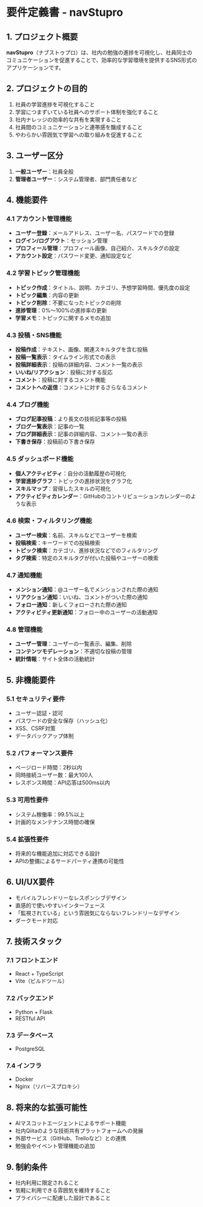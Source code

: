 # 要件定義書 - navStupro

## 1. プロジェクト概要

**navStupro**（ナブストゥプロ）は、社内の勉強の進捗を可視化し、社員同士のコミュニケーションを促進することで、効率的な学習環境を提供するSNS形式のアプリケーションです。

## 2. プロジェクトの目的

1. 社員の学習進捗を可視化すること
2. 学習につまずいている社員へのサポート体制を強化すること
3. 社内ナレッジの効率的な共有を実現すること
4. 社員間のコミュニケーションと連帯感を醸成すること
5. やわらかい雰囲気で学習への取り組みを促進すること

## 3. ユーザー区分

1. **一般ユーザー**：社員全般
2. **管理者ユーザー**：システム管理者、部門責任者など

## 4. 機能要件

### 4.1 アカウント管理機能

- **ユーザー登録**：メールアドレス、ユーザー名、パスワードでの登録
- **ログイン/ログアウト**：セッション管理
- **プロフィール管理**：プロフィール画像、自己紹介、スキルタグの設定
- **アカウント設定**：パスワード変更、通知設定など

### 4.2 学習トピック管理機能

- **トピック作成**：タイトル、説明、カテゴリ、予想学習時間、優先度の設定
- **トピック編集**：内容の更新
- **トピック削除**：不要になったトピックの削除
- **進捗管理**：0%～100%の進捗率の更新
- **学習メモ**：トピックに関するメモの追加

### 4.3 投稿・SNS機能

- **投稿作成**：テキスト、画像、関連スキルタグを含む投稿
- **投稿一覧表示**：タイムライン形式での表示
- **投稿詳細表示**：投稿の詳細内容、コメント一覧の表示
- **いいね/リアクション**：投稿に対する反応
- **コメント**：投稿に対するコメント機能
- **コメントへの返信**：コメントに対するさらなるコメント

### 4.4 ブログ機能

- **ブログ記事投稿**：より長文の技術記事等の投稿
- **ブログ一覧表示**：記事の一覧
- **ブログ詳細表示**：記事の詳細内容、コメント一覧の表示
- **下書き保存**：投稿前の下書き保存

### 4.5 ダッシュボード機能

- **個人アクティビティ**：自分の活動履歴の可視化
- **学習進捗グラフ**：トピックの進捗状況をグラフ化
- **スキルマップ**：習得したスキルの可視化
- **アクティビティカレンダー**：GitHubのコントリビューションカレンダーのような表示

### 4.6 検索・フィルタリング機能

- **ユーザー検索**：名前、スキルなどでユーザーを検索
- **投稿検索**：キーワードでの投稿検索
- **トピック検索**：カテゴリ、進捗状況などでのフィルタリング
- **タグ検索**：特定のスキルタグが付いた投稿やユーザーの検索

### 4.7 通知機能

- **メンション通知**：@ユーザー名でメンションされた際の通知
- **リアクション通知**：いいね、コメントがついた際の通知
- **フォロー通知**：新しくフォローされた際の通知
- **アクティビティ更新通知**：フォロー中のユーザーの活動通知

### 4.8 管理機能

- **ユーザー管理**：ユーザーの一覧表示、編集、削除
- **コンテンツモデレーション**：不適切な投稿の管理
- **統計情報**：サイト全体の活動統計

## 5. 非機能要件

### 5.1 セキュリティ要件

- ユーザー認証・認可
- パスワードの安全な保存（ハッシュ化）
- XSS、CSRF対策
- データバックアップ体制

### 5.2 パフォーマンス要件

- ページロード時間：2秒以内
- 同時接続ユーザー数：最大100人
- レスポンス時間：API応答は500ms以内

### 5.3 可用性要件

- システム稼働率：99.5%以上
- 計画的なメンテナンス時間の確保

### 5.4 拡張性要件

- 将来的な機能追加に対応できる設計
- APIの整備によるサードパーティ連携の可能性

## 6. UI/UX要件

- モバイルフレンドリーなレスポンシブデザイン
- 直感的で使いやすいインターフェース
- 「監視されている」という雰囲気にならないフレンドリーなデザイン
- ダークモード対応

## 7. 技術スタック

### 7.1 フロントエンド
- React + TypeScript
- Vite（ビルドツール）

### 7.2 バックエンド
- Python + Flask
- RESTful API

### 7.3 データベース
- PostgreSQL

### 7.4 インフラ
- Docker
- Nginx（リバースプロキシ）

## 8. 将来的な拡張可能性

- AIマスコットエージェントによるサポート機能
- 社内Qiitaのような技術共有プラットフォームへの発展
- 外部サービス（GitHub、Trelloなど）との連携
- 勉強会やイベント管理機能の追加

## 9. 制約条件

- 社内利用に限定されること
- 気軽に利用できる雰囲気を維持すること
- プライバシーに配慮した設計であること
